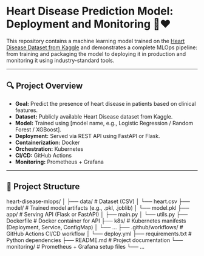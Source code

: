 # Heart Disease Prediction Model: Deployment and Monitoring 🚀❤️

This repository contains a machine learning model trained on the [Heart Disease Dataset from Kaggle](https://www.kaggle.com/datasets) and demonstrates a complete MLOps pipeline: from training and packaging the model to deploying it in production and monitoring it using industry-standard tools.

---

## 🔍 Project Overview

- **Goal:** Predict the presence of heart disease in patients based on clinical features.
- **Dataset:** Publicly available Heart Disease dataset from Kaggle.
- **Model:** Trained using [model name, e.g., Logistic Regression / Random Forest / XGBoost].
- **Deployment:** Served via REST API using FastAPI or Flask.
- **Containerization:** Docker
- **Orchestration:** Kubernetes
- **CI/CD:** GitHub Actions
- **Monitoring:** Prometheus + Grafana

---

## 📁 Project Structure

heart-disease-mlops/
│
├── data/ # Dataset (CSV)
│ └── heart.csv
├── model/ # Trained model artifacts (e.g., .pkl, .joblib)
│ └── model.pkl
├── app/ # Serving API (Flask or FastAPI)
│ ├── main.py
│ └── utils.py
├── Dockerfile # Docker container for API
├── k8s/ # Kubernetes manifests (Deployment, Service, ConfigMap)
│ └── ...
├── .github/workflows/ # GitHub Actions CI/CD workflow
│ └── deploy.yml
├── requirements.txt # Python dependencies
├── README.md # Project documentation
└── monitoring/ # Prometheus + Grafana setup files
└── ...
